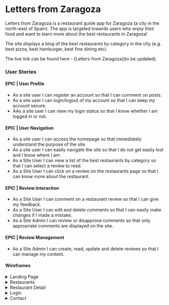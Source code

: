 # Letters from Zaragoza

Letters from Zaragoza is a restaurant guide app for Zaragoza (a city in the north-east of Spain). The app is targeted towards users who enjoy their food and want to learn more about the best restaurants in Zaragoza!

The site displays a blog of the best restaurants by category in the city (e.g. best pizza, best hamburger, best fine dining etc).

The live link can be found here - [Letters from Zaragoza](to be updated).

### User Stories

#### EPIC | User Profile
- As a site user I can register an account so that I can comment on posts.
- As a site user I can login/logout of my account so that I can keep my account secure.
- AAs a site user I can view my login status so that I know whether I am logged in or not.

#### EPIC | User Navigation
- As a site user I can access the homepage so that immediately understand the purpose of the site.
- As a site user I can easily navigate the site so that I do not get easily lost and I know where I am.
- As a Site User I can view a list of the best restaurants by category so that I can select a review to read.
- As a Site User I can click on a review on the restaurants page so that I can know more about the restaurant.  

#### EPIC | Review Interaction
- As a Site User I can comment on a restaurant review so that I can give my feedback.
- As a Site User I can edit and delete comments so that I can easily make changes if I made a mistake. 
- As a Site Admin I can review or disapprove comments so that only appropriate comments are displayed on the site.

#### EPIC | Review Management
- As a Site Admin I can create, read, update and delete reviews so that I can manage my content.

#### Wireframes

<details>

 <summary>Landing Page</summary>

![Landing Page](docs/wireframes/landing_wireframe.webp)
</details>

<details>

<summary>Restaurants</summary>

![Restaurants]()
</details>


<details>

<summary>Restaurant Detail</summary>

![Restaurant Detail]()
</details>

<details>

<summary>Login</summary>

![Login]()
</details>

<details>

<summary>Contact</summary>

![Contact]()
</details>